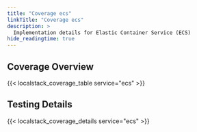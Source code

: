 ```yaml
---
title: "Coverage ecs"
linkTitle: "Coverage ecs"
description: >
  Implementation details for Elastic Container Service (ECS)
hide_readingtime: true
---
```


## Coverage Overview
{{< localstack_coverage_table service="ecs" >}}

## Testing Details
{{< localstack_coverage_details service="ecs" >}}
